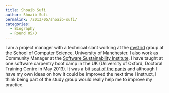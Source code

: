 ```yaml
---
title: Shoaib Sufi
author: Shoaib Sufi
permalink: /2013/05/shoaib-sufi/
categories:
  - Biography
  - Round 05/0
---
```

I am a project manager with a technical slant working at the [myGrid][1] group at the School of Computer Science, University of Manchester. I also work as Community Manager at the [Software Sustainability Institute][2]. I have taught at one software carpentry boot camp in the UK (University of Oxford, Doctoral Training Centre in May 2013). It was a bit [seat of the pants][3] and although I have my own ideas on how it could be improved the next time I instruct, I think being part of the study group would really help me to improve my practice.

 [1]: http://www.mygrid.org.uk
 [2]: http://www.software.ac.uk
 [3]: http://www.thefreedictionary.com/seat-of-the-pants
